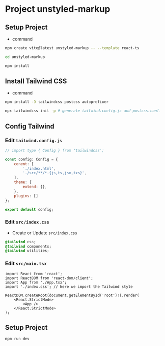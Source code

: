 # Project unstyled-markup 

## Setup Project 
- command 
  
```bash 
npm create vite@latest unstyled-markup -- --template react-ts

cd unstyled-markup

npm install 
```

## Install Tailwind CSS 
- command
  
```bash 
npm install -D tailwindcss postcss autoprefixer

npx tailwindcss init -p # generate tailwind.config.js and postcss.config.js 
```

## Config Tailwind 

### Edit `tailwind.config.js` 
```js 
// import type { Config } from 'tailwindcss'; 

const config: Config = {
    conent: [
        './index.html',
        './src/**/*.{js,ts,jsx,txs}',
    ], 
    theme: {
        extend: {}, 
    },
    plugins: []
}; 

export default config; 
```

### Edit `src/index.css`

- Create or Update `src/index.css` 

```css 
@tailwind css; 
@tailwind components; 
@tailwind utilities; 
```

### Edit `src/main.tsx`

```tsx 
import React from 'react'; 
import ReactDOM from 'react-dom/client'; 
import App from './App.tsx'; 
import './index.css'; // here we import the Tailwind style 

ReactDOM.createRoot(document.getElementById('root')!).render(
    <React.StrictMode>
        <App />
    </React.StrictMode>
); 
```

## Setup Project 
```bash 
npm run dev 
```